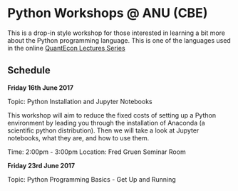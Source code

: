 # Python Workshops @ ANU (CBE)

This is a drop-in style workshop for those interested in learning a bit more
about the Python programming language. This is one of the languages used in the
online [QuantEcon Lectures Series](https://lectures.quantecon.org/)

## Schedule

**Friday 16th June 2017** 

Topic: Python Installation and Jupyter Notebooks

This workshop will aim to reduce the fixed costs of setting up a Python
environment by leading you through the installation of Anaconda (a scientific
python distribution). Then we will take a look at Jupyter notebooks, what they
are, and how to use them. 

Time: 2:00pm - 3:00pm 
Location: Fred Gruen Seminar Room


**Friday 23rd June 2017**

Topic: Python Programming Basics - Get Up and Running

